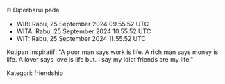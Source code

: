 ⏰ Diperbarui pada:
- WIB: Rabu, 25 September 2024 09.55.52 UTC
- WITA: Rabu, 25 September 2024 10.55.52 UTC
- WIT: Rabu, 25 September 2024 11.55.52 UTC

Kutipan Inspiratif:
"A poor man says work is life. A rich man says money is life. A lover says love is life but. I say my idiot friends are my life."


Kategori: friendship

